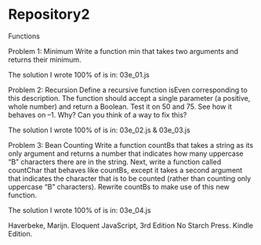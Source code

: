# Repository2
Functions

Problem 1: Minimum
Write a function min that takes two arguments and returns their minimum.

The solution I wrote 100% of is in: 03e_01.js

Problem 2: Recursion
Define a recursive function isEven corresponding to this description. The function should accept a single parameter (a positive, whole number) and return a Boolean. Test it on 50 and 75. See how it behaves on –1. Why? Can you think of a way to fix this?

The solution I wrote 100% of is in: 03e_02.js & 03e_03.js


Problem 3: Bean Counting
Write a function countBs that takes a string as its only argument and returns a number that indicates how many uppercase “B” characters there are in the string. Next, write a function called countChar that behaves like countBs, except it takes a second argument that indicates the character that is to be counted (rather than counting only uppercase “B” characters). Rewrite countBs to make use of this new function.

The solution I wrote 100% of is in: 03e_04.js


Haverbeke, Marijn. Eloquent JavaScript, 3rd Edition No Starch Press. Kindle Edition. 
